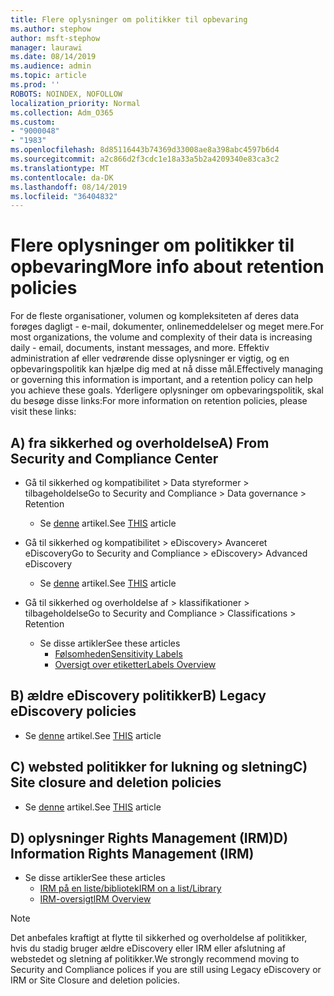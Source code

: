 ```yaml
---
title: Flere oplysninger om politikker til opbevaring
ms.author: stephow
author: msft-stephow
manager: laurawi
ms.date: 08/14/2019
ms.audience: admin
ms.topic: article
ms.prod: ''
ROBOTS: NOINDEX, NOFOLLOW
localization_priority: Normal
ms.collection: Adm_O365
ms.custom:
- "9000048"
- "1983"
ms.openlocfilehash: 8d85116443b74369d33008ae8a398abc4597b6d4
ms.sourcegitcommit: a2c866d2f3cdc1e18a33a5b2a4209340e83ca3c2
ms.translationtype: MT
ms.contentlocale: da-DK
ms.lasthandoff: 08/14/2019
ms.locfileid: "36404832"
---
```

# <a name="more-info-about-retention-policies"></a><span data-ttu-id="0a503-102">Flere oplysninger om politikker til opbevaring</span><span class="sxs-lookup"><span data-stu-id="0a503-102">More info about retention policies</span></span>

<span data-ttu-id="0a503-103">For de fleste organisationer, volumen og kompleksiteten af deres data forøges dagligt - e-mail, dokumenter, onlinemeddelelser og meget mere.</span><span class="sxs-lookup"><span data-stu-id="0a503-103">For most organizations, the volume and complexity of their data is increasing daily - email, documents, instant messages, and more.</span></span> <span data-ttu-id="0a503-104">Effektiv administration af eller vedrørende disse oplysninger er vigtig, og en opbevaringspolitik kan hjælpe dig med at nå disse mål.</span><span class="sxs-lookup"><span data-stu-id="0a503-104">Effectively managing or governing this information is important, and a retention policy can help you achieve these goals.</span></span> <span data-ttu-id="0a503-105">Yderligere oplysninger om opbevaringspolitik, skal du besøge disse links:</span><span class="sxs-lookup"><span data-stu-id="0a503-105">For more information on retention policies, please visit these links:</span></span>

## <a name="a-from-security-and-compliance-center"></a><span data-ttu-id="0a503-106">A) fra sikkerhed og overholdelse</span><span class="sxs-lookup"><span data-stu-id="0a503-106">A) From Security and Compliance Center</span></span>

- <span data-ttu-id="0a503-107">Gå til sikkerhed og kompatibilitet > Data styreformer > tilbageholdelse</span><span class="sxs-lookup"><span data-stu-id="0a503-107">Go to Security and Compliance > Data governance > Retention</span></span>
  - <span data-ttu-id="0a503-108">Se [denne](https://docs.microsoft.com/en-us/office365/securitycompliance/retention-policies) artikel.</span><span class="sxs-lookup"><span data-stu-id="0a503-108">See [THIS](https://docs.microsoft.com/en-us/office365/securitycompliance/retention-policies) article</span></span>

- <span data-ttu-id="0a503-109">Gå til sikkerhed og kompatibilitet > eDiscovery> Avanceret eDiscovery</span><span class="sxs-lookup"><span data-stu-id="0a503-109">Go to Security and Compliance > eDiscovery> Advanced eDiscovery</span></span> 
  - <span data-ttu-id="0a503-110">Se [denne](https://docs.microsoft.com/en-us/office365/securitycompliance/ediscovery-cases) artikel.</span><span class="sxs-lookup"><span data-stu-id="0a503-110">See [THIS](https://docs.microsoft.com/en-us/office365/securitycompliance/ediscovery-cases) article</span></span>

- <span data-ttu-id="0a503-111">Gå til sikkerhed og overholdelse af > klassifikationer > tilbageholdelse</span><span class="sxs-lookup"><span data-stu-id="0a503-111">Go to Security and Compliance > Classifications > Retention</span></span>
  - <span data-ttu-id="0a503-112">Se disse artikler</span><span class="sxs-lookup"><span data-stu-id="0a503-112">See these articles</span></span>
    - [<span data-ttu-id="0a503-113">Følsomheden</span><span class="sxs-lookup"><span data-stu-id="0a503-113">Sensitivity Labels</span></span>](https://docs.microsoft.com/en-us/office365/securitycompliance/sensitivity-labels)
    - [<span data-ttu-id="0a503-114">Oversigt over etiketter</span><span class="sxs-lookup"><span data-stu-id="0a503-114">Labels Overview</span></span>](https://docs.microsoft.com/en-us/office365/securitycompliance/labels)

## <a name="b-legacy-ediscovery-policies"></a><span data-ttu-id="0a503-115">B) ældre eDiscovery politikker</span><span class="sxs-lookup"><span data-stu-id="0a503-115">B) Legacy eDiscovery policies</span></span>

- <span data-ttu-id="0a503-116">Se [denne](https://support.office.com/en-us/article/Set-up-an-eDiscovery-Center-in-SharePoint-Online-A18F8975-AA7F-43B4-A7D6-001D14744D8E) artikel.</span><span class="sxs-lookup"><span data-stu-id="0a503-116">See [THIS](https://support.office.com/en-us/article/Set-up-an-eDiscovery-Center-in-SharePoint-Online-A18F8975-AA7F-43B4-A7D6-001D14744D8E) article</span></span>

## <a name="c-site-closure-and-deletion-policies"></a><span data-ttu-id="0a503-117">C) websted politikker for lukning og sletning</span><span class="sxs-lookup"><span data-stu-id="0a503-117">C) Site closure and deletion policies</span></span>

- <span data-ttu-id="0a503-118">Se [denne](https://support.office.com/en-us/article/Use-policies-for-site-closure-and-deletion-A8280D82-27FD-48C5-9ADF-8A5431208BA5) artikel.</span><span class="sxs-lookup"><span data-stu-id="0a503-118">See [THIS](https://support.office.com/en-us/article/Use-policies-for-site-closure-and-deletion-A8280D82-27FD-48C5-9ADF-8A5431208BA5) article</span></span>  

## <a name="d-information-rights-management-irm"></a><span data-ttu-id="0a503-119">D) oplysninger Rights Management (IRM)</span><span class="sxs-lookup"><span data-stu-id="0a503-119">D) Information Rights Management (IRM)</span></span>

- <span data-ttu-id="0a503-120">Se disse artikler</span><span class="sxs-lookup"><span data-stu-id="0a503-120">See these articles</span></span>
  - [<span data-ttu-id="0a503-121">IRM på en liste/bibliotek</span><span class="sxs-lookup"><span data-stu-id="0a503-121">IRM on a list/Library</span></span>](https://support.office.com/en-us/article/apply-information-rights-management-to-a-list-or-library-3bdb5c4e-94fc-4741-b02f-4e7cc3c54aa1)
  - [<span data-ttu-id="0a503-122">IRM-oversigt</span><span class="sxs-lookup"><span data-stu-id="0a503-122">IRM Overview</span></span>](https://support.office.com/en-us/article/create-and-apply-information-management-policies-eb501fe9-2ef6-4150-945a-65a6451ee9e9)

> [!Note]
> <span data-ttu-id="0a503-123">Det anbefales kraftigt at flytte til sikkerhed og overholdelse af politikker, hvis du stadig bruger ældre eDiscovery eller IRM eller afslutning af webstedet og sletning af politikker.</span><span class="sxs-lookup"><span data-stu-id="0a503-123">We strongly recommend moving to Security and Compliance polices if you are still using Legacy eDiscovery or IRM or Site Closure and deletion policies.</span></span>

